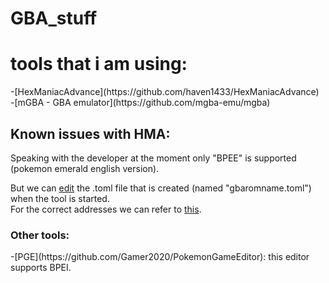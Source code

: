# GBA_stuff
<h1> tools that i am using: </h1>
-[HexManiacAdvance](https://github.com/haven1433/HexManiacAdvance)<br>
-[mGBA - GBA emulator](https://github.com/mgba-emu/mgba)

<h2> Known issues with HMA: </h2>
Speaking with the developer at the moment only "BPEE" is supported (pokemon emerald english version).

But we can [edit](https://github.com/haven1433/HexManiacAdvance/wiki/TOML-and-You:-How-Metadata-works) the .toml file that is created (named "gbaromname.toml") when the tool is started.<br>
For the correct addresses we can refer to [this](https://github.com/Gamer2020/PokemonGameEditor/blob/master/roms.ini).

<h3> Other tools: </h3>
-[PGE](https://github.com/Gamer2020/PokemonGameEditor): this editor supports BPEI.
